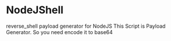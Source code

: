 # NodeJShell
reverse_shell payload generator for NodeJS
This Script is Payload Generator. So you need encode it to base64 
